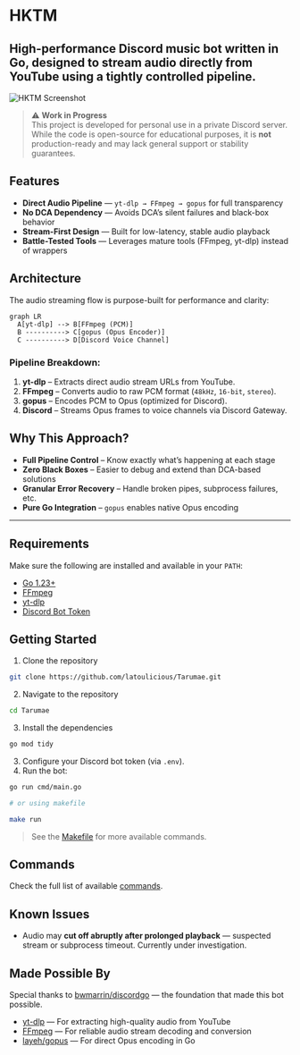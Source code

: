 # HKTM

High-performance Discord music bot written in Go, designed to stream audio directly from YouTube using a tightly controlled pipeline.
---

![HKTM Screenshot](https://cdn.discordapp.com/attachments/1119291447926075412/1402487517567127683/image.png?ex=689417c9&is=6892c649&hm=5b6a2888791c0ffd2ba614f509c310cefdd2186ef6e95abc3393d3392e166d7c&)

> ⚠️ **Work in Progress**  
> This project is developed for personal use in a private Discord server. While the code is open-source for educational purposes, it is **not** production-ready and may lack general support or stability guarantees.


## Features

- **Direct Audio Pipeline** — `yt-dlp → FFmpeg → gopus` for full transparency
- **No DCA Dependency** — Avoids DCA’s silent failures and black-box behavior
- **Stream-First Design** — Built for low-latency, stable audio playback
- **Battle-Tested Tools** — Leverages mature tools (FFmpeg, yt-dlp) instead of wrappers


## Architecture

The audio streaming flow is purpose-built for performance and clarity:

```mermaid
graph LR
  A[yt-dlp] --> B[FFmpeg (PCM)]
  B ----------> C[gopus (Opus Encoder)]
  C ----------> D[Discord Voice Channel]
```

### Pipeline Breakdown:

1. **yt-dlp** – Extracts direct audio stream URLs from YouTube.
2. **FFmpeg** – Converts audio to raw PCM format (`48kHz`, `16-bit`, `stereo`).
3. **gopus** – Encodes PCM to Opus (optimized for Discord).
4. **Discord** – Streams Opus frames to voice channels via Discord Gateway.


## Why This Approach?

- **Full Pipeline Control** – Know exactly what’s happening at each stage
- **Zero Black Boxes** – Easier to debug and extend than DCA-based solutions
- **Granular Error Recovery** – Handle broken pipes, subprocess failures, etc.
- **Pure Go Integration** – `gopus` enables native Opus encoding

---

## Requirements

Make sure the following are installed and available in your `PATH`:

- [Go 1.23+](https://go.dev/dl/)
- [FFmpeg](https://ffmpeg.org/)
- [yt-dlp](https://github.com/yt-dlp/yt-dlp)
- [Discord Bot Token](https://discord.com/developers/applications)


## Getting Started

1. Clone the repository
```bash
git clone https://github.com/latoulicious/Tarumae.git
```
2. Navigate to the repository
```bash
cd Tarumae
```
3. Install the dependencies
```bash
go mod tidy
```
3. Configure your Discord bot token (via `.env`).
4. Run the bot:

```bash
go run cmd/main.go 

# or using makefile 

make run
```
> See the [Makefile](https://github.com/latoulicious/Tarumae/blob/main/Makefile) for more available commands.

## Commands

Check the full list of available [commands](https://github.com/latoulicious/HKTM/blob/main/internal/handlers/README.md).


## Known Issues

- Audio may **cut off abruptly after prolonged playback** — suspected stream or subprocess timeout. Currently under investigation.

## Made Possible By

Special thanks to [bwmarrin/discordgo](https://github.com/bwmarrin/discordgo) — the foundation that made this bot possible.

- [yt-dlp](https://github.com/yt-dlp/yt-dlp) — For extracting high-quality audio from YouTube
- [FFmpeg](https://ffmpeg.org/) — For reliable audio stream decoding and conversion
- [layeh/gopus](https://github.com/layeh/gopus) — For direct Opus encoding in Go
